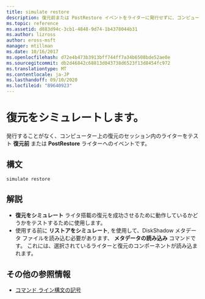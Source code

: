 ```yaml
---
title: simulate restore
description: 復元前または PostRestore イベントをライターに発行せずに、コンピューター上の復元セッションでライターが関与することをテストするシミュレートされた復元のリファレンス記事です。
ms.topic: reference
ms.assetid: d883d94c-3cb1-4848-9d74-1b4378044b31
ms.author: lizross
author: eross-msft
manager: mtillman
ms.date: 10/16/2017
ms.openlocfilehash: d72e4b473b3913bff744ff7a34b6508bde52ae0e
ms.sourcegitcommit: db2d46842c68813d043738d6523f13d8454fc972
ms.translationtype: MT
ms.contentlocale: ja-JP
ms.lasthandoff: 09/10/2020
ms.locfileid: "89640923"
---
```

# <a name="simulate-restore"></a>復元をシミュレートします。

発行することがなく、コンピューター上の復元のセッション内のライターをテスト **復元前** または **PostRestore** ライターへのイベントです。

## <a name="syntax"></a>構文

```
simulate restore
```

## <a name="remarks"></a>解説

-   **復元をシミュレート** ライタ搭載の復元を成功させるために動作しているかどうかをテストするために使用します。
-   使用する前に **リストアをシミュレート**, を使用して、DiskShadow メタデータ ファイルを読み込む必要があります、 **メタデータの読み込み** コマンドです。 これには、選択されているライターと復元のコンポーネントが読み込まれます。

## <a name="additional-references"></a>その他の参照情報

- [コマンド ライン構文の記号](command-line-syntax-key.md)